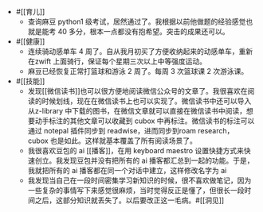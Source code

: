 - #[[育儿]]
    - 查询麻豆 python1 级考试，居然通过了。我根据以前他做题的经验感觉也就是能考 40 多分，根本一点都没有抱希望。突击的成果还可以。
- #[[健康]]
    - 连续骑动感单车 4 周了。自从我月初买了方便收纳起来的动感单车，重新在zwift 上面骑行，保证每个星期三次以上中等强度运动。
    - 麻豆已经恢复正常打篮球和游泳 2 周了。每周 3 次篮球课 2 次游泳课。
- #[[技能]]
    - 发现[[微信读书]]也可以很方便地阅读微信公众号的文章了。我很喜欢在阅读的时候划线，现在在微信读书上也可以实现了。微信读书中还可以导入从z-library 中下载的图书，在微信文章就可以直接在微信读书中阅读，想要动手标注的其他文章可以收藏到 cubox 中再标注。微信读书的标注可以通过 notepal 插件同步到 readwise，进而同步到roam research， cubox 也是如此。这样就基本覆盖了所有阅读场景了。
    - 我很喜欢豆包的 ai [[播客]]，在用 keyboard maestro 设置快捷方式来快速创立。我发现豆包并没有把所有的 ai 播客都汇总到一起的功能。于是，我就把所有的 ai 播客都在同一个对话中建立，这样修改名字为 ai
    - 我发现当自己在一段时间密集学习新知识的时候，很不喜欢做笔记，因为一些复杂的事情写下来感觉很麻烦，当时觉得反正是懂了，但很长一段时间之后，这部分知识就丢失了。以后要改正这一毛病。#[[洞见]]
